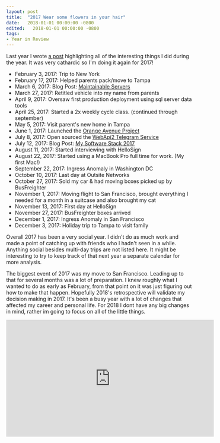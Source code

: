 ```yaml
---
layout: post
title:  "2017 Wear some flowers in your hair"
date:   2018-01-01 00:00:00 -0800
edited:   2018-01-01 00:00:00 -0800
tags:
- Year in Review
---
```


Last year I wrote [a post](2016-a-full-stack-year) highlighting all of the interesting things I did during the year. It was very cathardic so I'm doing it again for 2017!

* February 3, 2017: Trip to New York
* February 17, 2017: Helped parents pack/move to Tampa
* March 6, 2017: Blog Post: [Maintainable Servers](maintainable-servers)
* March 27, 2017: Retitled vehicle into my name from parents
* April 9, 2017: Oversaw first production deployment using sql server data tools
* April 25, 2017: Started a 2x weekly cycle class. (continued through september)
* May 5, 2017: Visit parent's new home in Tampa
* June 1, 2017: Launched the [Orange Avenue Project](orange-ave-project)
* July 8, 2017: Open sourced the [WebApi2 Telegram Service](https://github.com/jspaetzel/TelegramService)
* July 12, 2017: Blog Post: [My Software Stack 2017](my-software-stack-2017)
* August 11, 2017: Started interviewing with HelloSign
* August 22, 2017: Started using a MacBook Pro full time for work. (My first Mac!)
* September 22, 2017: Ingress Anomaly in Washington DC
* October 10, 2017: Last day at Outsite Networks
* October 27, 2017: Sold my car & had moving boxes picked up by BusFreighter
* November 1, 2017: Moving flight to San Francisco, brought everything I needed for a month in a suitcase and also brought my cat
* November 13, 2017: First day at HelloSign
* November 27, 2017: BusFreighter boxes arrived
* December 1, 2017: Ingress Anomaly in San Francisco
* December 3, 2017: Holiday trip to Tampa to visit family

Overall 2017 has been a very social year. I didn't do as much work and made a point of catching up with friends who I hadn't seen in a while. Anything social besides multi-day trips are not listed here. It might be interesting to try to keep track of that next year a separate calendar for more analysis.

The biggest event of 2017 was my move to San Francisco. Leading up to that for several months was a lot of preparation. I knew roughly what I wanted to do as early as February, from that point on it was just figuring out how to make that happen. Hopefully 2018's retrospective will validate my decision making in 2017. It's been a busy year with a lot of changes that affected my career and personal life. For 2018 I dont have any big changes in mind, rather im going to focus on all of the little things.

<iframe width="560" height="315" src="https://www.youtube.com/embed/kZcyRLtwUVY" frameborder="0" allow="autoplay; encrypted-media" allowfullscreen></iframe>